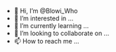- 👋 Hi, I’m @Blowi_Who
- 👀 I’m interested in ...
- 🌱 I’m currently learning ...
- 💞️ I’m looking to collaborate on ...
- 📫 How to reach me ...

<!---
Blowi_who/Blowi_who is a ✨ special ✨ repository because its `README.md` (this file) appears on your GitHub profile.
You can click the Preview link to take a look at your changes.
--->
